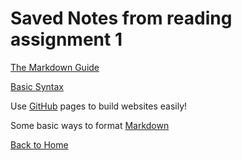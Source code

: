 # Saved Notes from reading assignment 1

[The Markdown Guide](https://www.markdownguide.org/basic-syntax/)

[Basic Syntax](https://docs.github.com/en/get-started/writing-on-github/getting-started-with-writing-and-formatting-on-github/basic-writing-and-formatting-syntax)

Use [GitHub](https://pages.github.com/) pages to build websites easily!

Some basic ways to format [Markdown](https://docs.github.com/en/get-started/writing-on-github/getting-started-with-writing-and-formatting-on-github/basic-writing-and-formatting-syntax)

[Back to Home](../README.md)